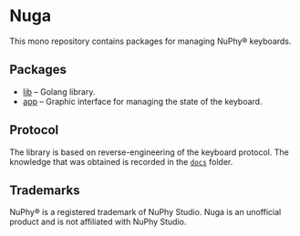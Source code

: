 # Nuga

This mono repository contains packages for managing NuPhy® keyboards.

## Packages

* [lib](./lib/) – Golang library.
* [app](./app/) – Graphic interface for managing the state of the keyboard.

## Protocol

The library is based on reverse-engineering of the keyboard protocol. The knowledge that was obtained is recorded in the [`docs`](./docs/) folder.

## Trademarks

NuPhy® is a registered trademark of NuPhy Studio. Nuga is an unofficial product and is not affiliated with NuPhy Studio.

